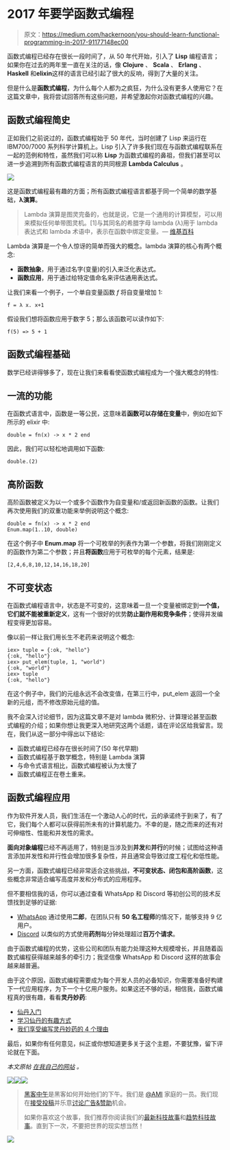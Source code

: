 # 2017 年要学函数式编程

> 原文：<https://medium.com/hackernoon/you-should-learn-functional-programming-in-2017-91177148ec00>

函数式编程已经存在很长一段时间了，从 50 年代开始，引入了 **Lisp** 编程语言；如果你在过去的两年里一直在关注的话，像 **Clojure** 、 **Scala** 、 **Erlang** 、 **Haskell** 和**elixin**这样的语言已经引起了很大的反响，得到了大量的关注。

但是什么是**函数式编程**，为什么每个人都为之疯狂，为什么没有更多人使用它？在这篇文章中，我将尝试回答所有这些问题，并希望激起你对函数式编程的兴趣。

## 函数式编程简史

正如我们之前说过的，函数式编程始于 50 年代，当时创建了 Lisp 来运行在 IBM700/7000 系列科学计算机上。Lisp 引入了许多我们现在与函数式编程联系在一起的范例和特性，虽然我们可以称 **Lisp** 为函数式编程的鼻祖，但我们甚至可以进一步追溯到所有函数式编程语言的共同根源 **Lambda Calculus** 。

![](img/e4d3498fdb70efd9495366f7734ac995.png)

这是函数式编程最有趣的方面；所有函数式编程语言都基于同一个简单的数学基础，**λ演算**。

> Lambda 演算是图灵完备的，也就是说，它是一个通用的计算模型，可以用来模拟任何单带图灵机。[1]与其同名的希腊字母 lambda (λ)用于 lambda 表达式和 lambda 术语中，表示在函数中绑定变量。— [维基百科](https://en.wikipedia.org/wiki/Lambda_calculus#Explanation_and_applications)

Lambda 演算是一个令人惊讶的简单而强大的概念。lambda 演算的核心有两个概念:

*   **函数抽象**，用于通过名字(变量)的引入来泛化表达式。
*   **函数应用**，用于通过给特定值命名来评估通用表达式。

让我们来看一个例子，一个单自变量函数 *f* 将自变量增加 1:

```
f = λ x. x+1
```

假设我们想将函数应用于数字 5；那么该函数可以读作如下:

```
f(5) => 5 + 1
```

## 函数式编程基础

数学已经讲得够多了，现在让我们来看看使函数式编程成为一个强大概念的特性:

## 一流的功能

在函数式语言中，函数是一等公民，这意味着**函数可以存储在变量**中，例如在如下所示的 elixir 中:

```
double = fn(x) -> x * 2 end
```

因此，我们可以轻松地调用如下函数:

```
double.(2)
```

## 高阶函数

高阶函数被定义为以一个或多个函数作为自变量和/或返回新函数的函数。让我们再次使用我们的双重功能来举例说明这个概念:

```
double = fn(x) -> x * 2 end 
Enum.map(1..10, double)
```

在这个例子中 **Enum.map** 将一个可枚举的列表作为第一个参数，将我们刚刚定义的函数作为第二个参数；并且**将函数**应用于可枚举的每个元素，结果是:

```
[2,4,6,8,10,12,14,16,18,20]
```

## 不可变状态

在函数式编程语言中，状态是不可变的，这意味着一旦一个变量被绑定到**一个值，它们就不能被重新定义**，这有一个很好的优势**防止副作用和竞争条件**；使得并发编程变得更加容易。

像以前一样让我们用长生不老药来说明这个概念:

```
iex> tuple = {:ok, "hello"}
{:ok, "hello"}
iex> put_elem(tuple, 1, "world")
{:ok, "world"}
iex> tuple
{:ok, "hello"}
```

在这个例子中，我们的元组永远不会改变值，在第三行中，put_elem 返回一个全新的元组，而不修改原始元组的值。

我不会深入讨论细节，因为这篇文章不是对 lambda 微积分、计算理论甚至函数式编程的介绍；如果你想让我更深入地研究这两个话题，请在评论区给我留言。现在，我们从这一部分中得出以下结论:

*   函数式编程已经存在很长时间了(50 年代早期)
*   函数式编程基于数学概念，特别是 Lambda 演算
*   与命令式语言相比，函数式编程被认为太慢了
*   函数式编程正在卷土重来。

## 函数式编程应用

作为软件开发人员，我们生活在一个激动人心的时代，云的承诺终于到来了，有了它，我们每个人都可以获得前所未有的计算机能力。不幸的是，随之而来的还有对可伸缩性、性能和并发性的需求。

**面向对象编程**已经不再适用了，特别是当涉及到**并发**和**并行**的时候；试图给这种语言添加并发性和并行性会增加很多复杂性，并且通常会导致过度工程化和低性能。

另一方面，函数式编程已经非常适合这些挑战，**不可变状态、闭包和高阶函数**，这些概念非常适合编写高度并发和分布式的应用程序。

但不要相信我的话，你可以通过查看 WhatsApp 和 Discord 等初创公司的技术反馈找到足够的证据:

*   [WhatsApp](https://www.wired.com/2015/09/whatsapp-serves-900-million-users-50-engineers/) 通过使用**二郎**，在团队只有 **50 名工程师**的情况下，能够支持 9 亿用户。
*   [Discord](https://blog.discordapp.com/how-discord-handles-push-request-bursts-of-over-a-million-per-minute-with-elixirs-genstage-8f899f0221b4) 以类似的方式使用**药剂**每分钟处理超过**百万个请求**。

由于函数式编程的优势，这些公司和团队有能力处理这种大规模增长，并且随着函数式编程获得越来越多的牵引力；我坚信像 WhatsApp 和 Discord 这样的故事会越来越普遍。

由于这个原因，函数式编程需要成为每个开发人员的必备知识，你需要准备好构建下一代应用程序，为下一个十亿用户服务。如果这还不够的话，相信我，函数式编程真的很有趣，看看**灵丹妙药**:

*   [仙丹入门](http://elixir-lang.org/getting-started/introduction.html)
*   [学习仙丹的有趣方式](http://rob.conery.io/2016/01/04/learn-elixir-while-having-fun/)
*   [我们享受编写灵丹妙药的 4 个理由](https://teamgaslight.com/blog/4-reasons-were-having-fun-programming-elixir)

最后，如果你有任何意见，纠正或你想知道更多关于这个主题，不要犹豫，留下评论就在下面。

*本文原帖* [*在我自己的网站*](http://coderoncode.com/functional-programming/2017/04/23/you-should-learn-functional-programming-in-2017.html) *。*

[![](img/50ef4044ecd4e250b5d50f368b775d38.png)](http://bit.ly/HackernoonFB)[![](img/979d9a46439d5aebbdcdca574e21dc81.png)](https://goo.gl/k7XYbx)[![](img/2930ba6bd2c12218fdbbf7e02c8746ff.png)](https://goo.gl/4ofytp)

> [黑客中午](http://bit.ly/Hackernoon)是黑客如何开始他们的下午。我们是 [@AMI](http://bit.ly/atAMIatAMI) 家庭的一员。我们现在[接受投稿](http://bit.ly/hackernoonsubmission)并乐意[讨论广告&赞助](mailto:partners@amipublications.com)机会。
> 
> 如果你喜欢这个故事，我们推荐你阅读我们的[最新科技故事](http://bit.ly/hackernoonlatestt)和[趋势科技故事](https://hackernoon.com/trending)。直到下一次，不要把世界的现实想当然！

![](img/be0ca55ba73a573dce11effb2ee80d56.png)